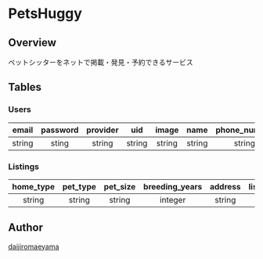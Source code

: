 PetsHuggy
====

## Overview
ペットシッターをネットで掲載・発見・予約できるサービス

## Tables

### Users
|email |password|provider|uid   |image |name  |phone_number|description|publishable_key|secret_key|stripe_user_id|stripe_user_id|currency|stripe_account_type|
|:----:|:------:|:------:|:----:|:----:|:----:|:----------:|:---------:|:-------------:|:--------:|:------------:|:------------:|:------:|:----:|
|string|sting   |string  |string|string|string|string      |string     |string         |string    |string        |string        |string  |string|

### Listings
|home_type|pet_type|pet_size|breeding_years|address|listing_title|listing_content|price_pernight|active |user      |latitude|ongitude|not_checked|
|:-------:|:------:|:------:|:------------:|:-----:|:-----------:|:-------------:|:------------:|:-----:|:--------:|:------:|:------:|:---------:|
|string   |string  |string  |integer       |string |string       |text           |integer       |boolean|references|float   |float   |integer    |

## Author
[daijiromaeyama](https://github.com/daijiromaeyama)
